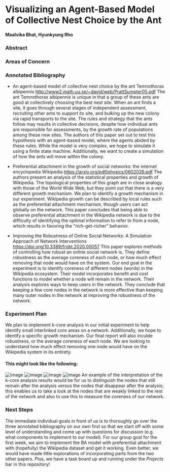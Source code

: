 
# Visualizing an Agent-Based Model of Collective Nest Choice by the Ant 
#### Maalvika Bhat, Hyunkyung Rho

### Abstract

### Areas of Concern

### Annotated Bibliography 

- An agent-based model of collective nest choice by the ant Temnothorax albipennis
http://www2.math.uu.se/~david/web/PrattSumpter05.pdf
The ant Temnothorax albipennis is unique in that a group of these ants are good at collectively choosing the best nest site. When an ant finds a site, it goes through several stages of independent assessment, recruiting other ants to support its site, and bulking up the new colony via rapid transports to the site. The rules and strategy that the ants follow may results in collective decisions, despite how individual ants are responsible for assessments, by the growth rate of populations among these new sites. The authors of this paper set out to test this hypothesis with an agent-based model, where the agents abided by these rules. While the model is very complex, we hope to simulate it using a finite state machine. Additionally, we want to create a simulation of how the ants will move within the colony. 

- Preferential attachment in the growth of social networks: the internet encyclopedia Wikipedia 
https://arxiv.org/pdf/physics/0602026.pdf
The authors present an analysis of the statistical properties and growth of Wikipedia. The topological properties of this graph are in close analogy with those of the World Wide Web, but they point out that there is a very different growth mechanism. We plan to identify a growth mechanism in our experiment. Wikipedia growth can be described by local rules such as the preferential attachment mechanism, though users can act globally on the network. This paper concludes that being able to observe preferential attachment in the Wikipedia network is due to the difficulty of identifying the optimal information to refer to from a node, which results in favoring the "rich-get-richer" behavior.
 
- Improving the Robustness of Online Social Networks: A Simulation Approach of Network Interventions 
https://doi.org/10.3389/frobt.2020.00057 
This paper explores methods of controlling how robust an online social network is. They define robustness as the average coreness of each node, or how much effect removing that node would have on the system. Our end goal in the experiment is to identify coreness of different nodes (words) in the Wikipedia ecosystem. Their model incorporates benefit and cost functions to model whether a node will remain in the network. Their analysis explores ways to keep users in the network. They conclude that keeping a few core nodes in the network is more effective than keeping many outer nodes in the network at improving the robustness of the network. 

### Experiment Plan

We plan to implement k-core analysis in our initial experiment to help identify small interlinked core areas on a network. Additionally, we hope to identify a specific growth mechanism. Our final report will also inculde robustness, or the average coreness of each node. We are looking to understand how much effect removing one node would have on the Wikipedia system in its entirety. 

#### This might look like the following: 

![image](https://user-images.githubusercontent.com/42943695/135956178-7be28d2a-271f-4671-aac8-302259e1a3d1.png)
![image](https://user-images.githubusercontent.com/42943695/135956215-19eee954-1169-4363-a9cb-19e8463c47d7.png)
![image](https://user-images.githubusercontent.com/42943695/135956190-6796ebc6-929d-44a6-9b9c-ffba262a9b7d.png)
![image](https://user-images.githubusercontent.com/42943695/135956199-d2c1c30f-b044-4708-8633-9c61139cd3d8.png)
An example of the interpretation of the k-core analysis results would be for us to distinguish the nodes that still remain after the analysis versus the nodes that disappear after the analysis; this enables us to take a look at the nodes that are weakly linked to the rest of the network and also to use this to measure the coreness of our network.

### Next Steps
The immediate individual goals in front of us is to thoroughly go over the three annotated bibliography on our own first so that we start off with some level of understanding and come up with questions for discussion (e.g. what components to implement to our model). For our group goal for the first week, we aim to implement the BA model with preferential attachment with (hopefully) the Wikipedia dataset and get it working. Even better, we would have made little explorations of incorporating parts from the two other papers.
Plus, we have a task board up and running under the *Projects* bar in this repository!
